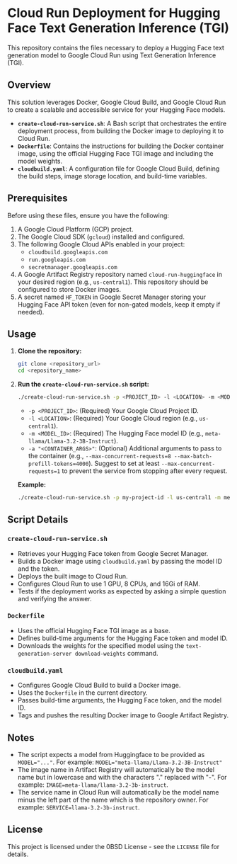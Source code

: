 # Cloud Run Deployment for Hugging Face Text Generation Inference (TGI)

This repository contains the files necessary to deploy a Hugging Face text generation model to Google Cloud Run using Text Generation Inference (TGI).

## Overview

This solution leverages Docker, Google Cloud Build, and Google Cloud Run to create a scalable and accessible service for your Hugging Face models.

*   **`create-cloud-run-service.sh`**: A Bash script that orchestrates the entire deployment process, from building the Docker image to deploying it to Cloud Run.
*   **`Dockerfile`**: Contains the instructions for building the Docker container image, using the official Hugging Face TGI image and including the model weights.
*   **`cloudbuild.yaml`**: A configuration file for Google Cloud Build, defining the build steps, image storage location, and build-time variables.

## Prerequisites

Before using these files, ensure you have the following:

1.  A Google Cloud Platform (GCP) project.
2.  The Google Cloud SDK (`gcloud`) installed and configured.
3.  The following Google Cloud APIs enabled in your project:
    *   `cloudbuild.googleapis.com`
    *   `run.googleapis.com`
    *   `secretmanager.googleapis.com`
4.  A Google Artifact Registry repository named `cloud-run-huggingface` in your desired region (e.g., `us-central1`). This repository should be configured to store Docker images.
5.  A secret named `HF_TOKEN` in Google Secret Manager storing your Hugging Face API token (even for non-gated models, keep it empty if needed).

## Usage

1.  **Clone the repository:**

    ```bash
    git clone <repository_url>
    cd <repository_name>
    ```

2.  **Run the `create-cloud-run-service.sh` script:**

    ```bash
    ./create-cloud-run-service.sh -p <PROJECT_ID> -l <LOCATION> -m <MODEL_ID> [-a "<CONTAINER_ARGS>"]
    ```

    *   `-p <PROJECT_ID>`: (Required) Your Google Cloud Project ID.
    *   `-l <LOCATION>`: (Required) Your Google Cloud region (e.g., `us-central1`).
    *   `-m <MODEL_ID>`: (Required) The Hugging Face model ID (e.g., `meta-llama/Llama-3.2-3B-Instruct`).
    *   `-a "<CONTAINER_ARGS>"`: (Optional) Additional arguments to pass to the container (e.g., `--max-concurrent-requests=8 --max-batch-prefill-tokens=4000`). Suggest to set at least `--max-concurrent-requests=1` to prevent the service from stopping after every request.

    **Example:**

    ```bash
    ./create-cloud-run-service.sh -p my-project-id -l us-central1 -m meta-llama/Llama-3.2-3B-Instruct -a "--max-concurrent-requests=8"
    ```

## Script Details

### `create-cloud-run-service.sh`

*   Retrieves your Hugging Face token from Google Secret Manager.
*   Builds a Docker image using `cloudbuild.yaml` by passing the model ID and the token.
*   Deploys the built image to Cloud Run.
*   Configures Cloud Run to use 1 GPU, 8 CPUs, and 16Gi of RAM.
*   Tests if the deployment works as expected by asking a simple question and verifying the answer.

### `Dockerfile`

*   Uses the official Hugging Face TGI image as a base.
*   Defines build-time arguments for the Hugging Face token and model ID.
*   Downloads the weights for the specified model using the `text-generation-server download-weights` command.

### `cloudbuild.yaml`

*   Configures Google Cloud Build to build a Docker image.
*   Uses the `Dockerfile` in the current directory.
*   Passes build-time arguments, the Hugging Face token, and the model ID.
*   Tags and pushes the resulting Docker image to Google Artifact Registry.

## Notes

* The script expects a model from Huggingface to be provided as `MODEL="..."`. For example: `MODEL="meta-llama/Llama-3.2-3B-Instruct"`
* The image name in Artifact Registry will automatically be the model name but in lowercase and with the characters "." replaced with "-". For example: `IMAGE=meta-llama/llama-3.2-3b-instruct`.
* The service name in Cloud Run will automatically be the model name minus the left part of the name which is the repository owner. For example: `SERVICE=llama-3.2-3b-instruct`.

## License

This project is licensed under the 0BSD License - see the `LICENSE` file for details.